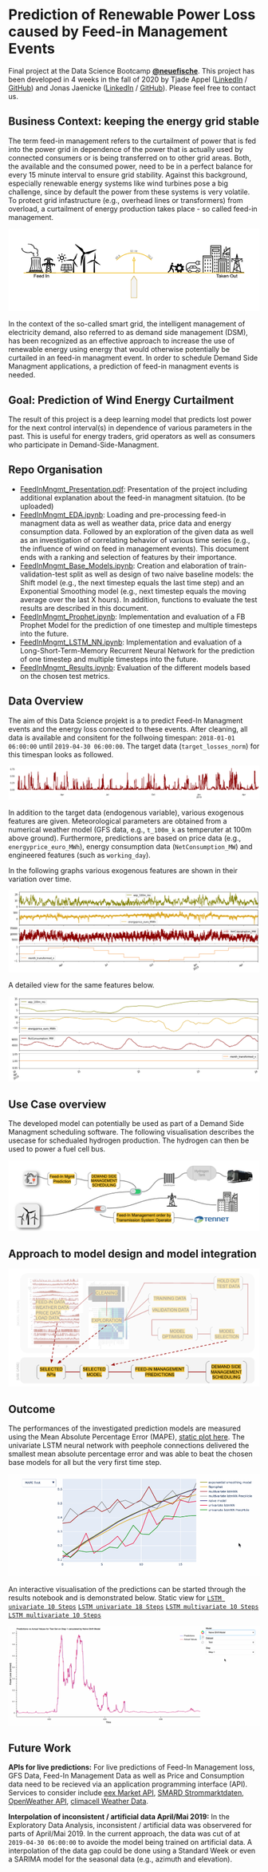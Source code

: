 # Prediction of Renewable Power Loss caused by Feed-in Management Events

Final project at the Data Science Bootcamp **[@neuefische](www.neuefische.de)**. This project has been developed in 4 weeks in the fall of 2020 by Tjade Appel ([LinkedIn](www.linkedin.com/in/tjade-appel) / [GitHub](https://github.com/tjade27)) and Jonas Jaenicke ([LinkedIn](www.linkedin.com/in/jonasjaenicke) / [GitHub](https://github.com/JonJae)). Please feel free to contact us.  




## Business Context: keeping the energy grid stable

The term feed-in management refers to the curtailment of power that is fed into the power grid in dependence of the power that is actually used by connected consumers or is being transferred on to other grid areas. Both, the available and the consumed power, need to be in a perfect balance for every 15 minute interval to ensure grid stability. Against this background, especially renewable energy systems like wind turbines pose a big challenge, since by default the power from these systems is very volatile. To protect grid infastructure (e.g., overhead lines or transformers) from overload, a curtailment of energy production takes place - so called feed-in management.

![balance](./figures/balance.png)

In the context of the so-called smart grid, the intelligent management of electricity demand, also referred to as demand side management (DSM), has been recognized as an effective approach to increase the use of renewable energy using energy that would otherwise potentially be curtailed in an feed-in managment event. In order to schedule Demand Side Managment applications, a prediction of feed-in managment events is needed. 



## Goal: Prediction of Wind Energy Curtailment

The result of this project is a deep learning model that predicts lost power for the next control interval(s) in dependence of various parameters in the past. This is useful for energy traders, grid operators as well as consumers who participate in Demand-Side-Managment. 



## Repo Organisation

- [FeedInMngmt_Presentation.pdf](FeedInMngmt_Presentation.pdf): Presentation of the project including additional explanation about the feed-in managment sitatuion. (to be uploaded)
- [FeedInMngmt_EDA.ipynb](FeedInMngmt_EDA.ipynb): Loading and pre-processing feed-in managment data as well as weather data, price data and energy consumption data. Followed by an exploration of the given data as well as an investigation of correlating behavior of various time series (e.g., the influence of wind on feed in management events). This document ends with a ranking and selection of features by their importance.  
- [FeedInMngmt_Base_Models.ipynb](FeedInMngmt_Base_Models.ipynb): Creation and elaboration of train-validation-test split as well as design of two naive baseline models: the Shift model (e.g., the next timestep equals the last time step) and an  Exponential Smoothing model (e.g., next timestep equals the moving average over the last X hours). In addition, functions to evaluate the test results are described in this document.  
- [FeedInMngmt_Prophet.ipynb](FeedInMngmt_Prophet.ipynb): Implementation and evaluation of a FB Prophet Model for the prediction of one timestep and multiple timesteps into the future. 
- [FeedInMngmt_LSTM_NN.ipynb](FeedInMngmt_LSTM_NN.ipynb): Implementation and evaluation of a Long-Short-Term-Memory Recurrent Neural Network for the prediction of one timestep and multiple timesteps into the future. 
- [FeedInMngmt_Results.ipynb](FeedInMngmt_Results.ipynb): Evaluation of the different models based on the chosen test metrics. 




## Data Overview

The aim of this Data Science projekt is a to predict Feed-In Managment events and the energy loss connected to these events. After cleaning, all data is available and consitent for the follwoing timespan:  `2018-01-01 06:00:00` until `2019-04-30 06:00:00`. 
The  target data (`target_losses_norm`) for this timespan looks as followed. 

<img src="./figures/overview_target.png" style="zoom:80%;" />

In addition to the target data (endogenous variable), various exogenous features are given. Meteorological parameters are obtained from a  numerical weather model (GFS data, e.g., `t_100m_k` as temperuter at 100m above ground). Furthermore, predictions are based on price data (e.g., `energyprice_euro_MWh`), energy consumption data (`NetConsumption_MW`) and engineered features (such as `working_day`). 

In the  following graphs various exogenous features are shown in their variation over time. 

![data_overview1](./figures/data_overview1.png)

A detailed view for the same features below. 

<img src="./figures/data_overview2.png" style="zoom:80%;" />



##  Use Case overview

The developed model can potentially be used as part of a Demand Side Managment scheduling software. The following visualisation describes the usecase for schedualed hydrogen production. The hydrogen can then be used to power a fuel cell bus. 

<img src="./figures/overview_DMS_FIM.png" alt="dsm_vis" style="zoom:80%;" />



## Approach to model design and model integration

<img src="./figures/workflow.png" alt="workflow" style="zoom:110%;" />

## Outcome

The performances of the investigated prediction models are measured using the Mean Absolute Percentage Error (MAPE), [static plot here](./figures/results_MAPE_test.png). The univariate LSTM neural network with peephole connections delivered the smallest mean absolute percentage error and was able to beat the chosen base models for all but the very first time step.

![results_MAPE_test](./figures/visualization_metrics_demo.gif)

An interactive visualisation of the predictions can be started through the results notebook and is demonstrated below. Static view for [`LSTM univariate 10 Steps`](https://github.com/JonJae/FeedInMngmt_prediction/blob/main/figures/vis_prediction_uni_10steps.png) [`LSTM univariate 18 Steps`](https://github.com/JonJae/FeedInMngmt_prediction/blob/main/figures/vis_prediction_uni_18steps.png) [`LSTM multivariate 10 Steps`](https://github.com/JonJae/FeedInMngmt_prediction/blob/main/figures/vis_prediction_multi_10steps.png) [`LSTM multivariate 10 Steps`](https://github.com/JonJae/FeedInMngmt_prediction/blob/main/figures/vis_prediction_multi_18steps.png)

![Results Predictionst](./figures/visualization_predictions_demo.gif)

## Future Work

**APIs for live predictions:** For live predictions of Feed-In Management loss, GFS Data, Feed-In  Management Data as well as Price and Consumption data need to be recieved via an application programming interface (API).  Services to consider include [eex Market API](https://www.eex.com/en/market-data/eex-group-datasource/api), [SMARD Strommarktdaten](https://www.smard.de/en/downloadcenter/download-market-data), [OpenWeather API](https://openweathermap.org/api), [climacell Weather Data](https://www.climacell.co/). 

**Interpolation of inconsistent / artificial data April/Mai 2019:** In the Exploratory Data Analysis, inconsistent / artificial data was observered for parts of April/Mai 2019. In the current approach, the data was cut of at `2019-04-30 06:00:00` to avoide the model  being trained on artificial data. A interpolation of the data gap could  be done using a Standard Week or even a SARIMA model for the seasonal data (e.g., azimuth and elevation).
